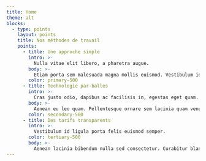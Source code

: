 ```yaml
---
title: Home
theme: alt
blocks:
  - type: points
    layout: points
    title: Nos méthodes de travail
    points:
      - title: Une approche simple
        intro: >-
          Nulla vitae elit libero, a pharetra augue.
        body: >-
          Etiam porta sem malesuada magna mollis euismod. Vestibulum id ligula porta felis euismod semper. Cras justo odio, dapibus ac facilisis in, egestas eget quam. Integer posuere erat a ante venenatis dapibus posuere velit aliquet.
        color: primary-500
      - title: Technologie par-balles 
        intro: >-
          Cras justo odio, dapibus ac facilisis in, egestas eget quam. Donec ullamcorper nulla non metus auctor fringilla.
        body: >-
          Aenean eu leo quam. Pellentesque ornare sem lacinia quam venenatis vestibulum. Etiam porta sem malesuada magna mollis euismod. Integer posuere erat a ante venenatis dapibus posuere velit aliquet. Cras mattis consectetur purus sit amet fermentum. Nullam quis risus eget urna mollis ornare vel eu leo. Aenean lacinia bibendum nulla sed consectetur.
        color: secondary-500
      - title: Des tarifs transparents
        intro: >-
          Vestibulum id ligula porta felis euismod semper.
        color: tertiary-500
        body: >-
          Aenean lacinia bibendum nulla sed consectetur. Curabitur blandit tempus porttitor. Donec sed odio dui. Nullam id dolor id nibh ultricies vehicula ut id elit.
---
```

